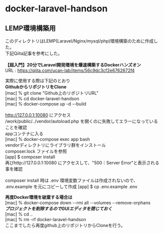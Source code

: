 # docker-laravel-handson

## LEMP環境構築用
このディレクトリはLEMP(Laravel/Nginx/mysql/php)環境構築のために作成した。</br>
下記Qiita記事を参考にした。</br>
</br>
**【超入門】20分でLaravel開発環境を爆速構築するDockerハンズオン**</br>
URL : https://qiita.com/ucan-lab/items/56c9dc3cf2e6762672f4</br>

実際に使用する際は下記のとおり</br>
**GithubからリポジトリをClone**</br>
[mac] % git clone "Github上のリポジトリURL"</br>
[mac] % cd docker-laravel-handson</br>
[mac] % docker-compose up -d --build</br>
</br>
http://127.0.0.1:10080 にアクセス</br>
/work/public/../vendor/autoload.php を開くのに失敗してエラーになっていることを確認</br>
appコンテナに入る</br>
[mac] % docker-compose exec app bash</br>
vendorディレクトリにライブラリ群をインストール</br>
composer.lock ファイルを参照</br>
[app] $ composer install</br>
再びhttp://127.0.0.1:10080 にアクセスして、"500｜Server Error"と表示される事を確認</br>
</br>
composer install 時は .env 環境変数ファイルは作成されないので、 .env.example を元にコピーして作成
[app] $ cp .env.example .env

<!-- **新しいApp構築後保存する場合はディレクトリ名を変更してpush**</br> -->

**再度Docker環境を破棄する場合は**</br>
[mac] % docker-compose down --rmi all --volumes --remove-orphans</br>
***プロジェクトを削除するのでGUIエディタを閉じておく***</br>
[mac] % cd ..</br>
[mac] % rm -rf docker-laravel-handson</br>
ここまでしたら再度github上のリポジトリからCloneを行う。</br>
